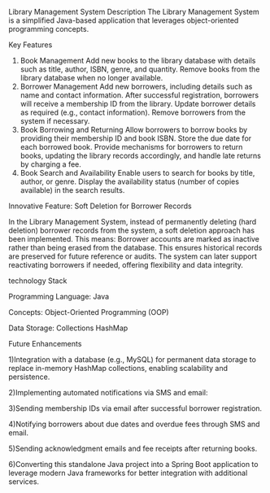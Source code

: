 Library Management System
Description
The Library Management System is a simplified Java-based application that leverages object-oriented programming concepts.

Key Features
1. Book Management
Add new books to the library database with details such as title, author, ISBN, genre, and quantity.
Remove books from the library database when no longer available.
2. Borrower Management
Add new borrowers, including details such as name and contact information. After successful registration, borrowers will receive a membership ID from the library.
Update borrower details as required (e.g., contact information).
Remove borrowers from the system if necessary.
3. Book Borrowing and Returning
Allow borrowers to borrow books by providing their membership ID and book ISBN.
Store the due date for each borrowed book.
Provide mechanisms for borrowers to return books, updating the library records accordingly, and handle late returns by charging a fee.
4. Book Search and Availability
Enable users to search for books by title, author, or genre.
Display the availability status (number of copies available) in the search results.





Innovative Feature: Soft Deletion for Borrower Records

In the Library Management System, instead of permanently deleting (hard deletion) borrower records from the system, a soft deletion approach has been implemented. This means:
Borrower accounts are marked as inactive rather than being erased from the database.
This ensures historical records are preserved for future reference or audits.
The system can later support reactivating borrowers if needed, offering flexibility and data integrity.


technology Stack

Programming Language: Java

Concepts: Object-Oriented Programming (OOP)

Data Storage: Collections  HashMap




Future Enhancements

1)Integration with a database (e.g., MySQL) for permanent data storage to replace in-memory HashMap collections, enabling scalability and persistence.

2)Implementing automated notifications via SMS and email:

3)Sending membership IDs via email after successful borrower registration.

4)Notifying borrowers about due dates and overdue fees through SMS and email.

5)Sending acknowledgment emails and fee receipts after returning books.

6)Converting this standalone Java project into a Spring Boot application to leverage modern Java frameworks for better integration with additional services.

